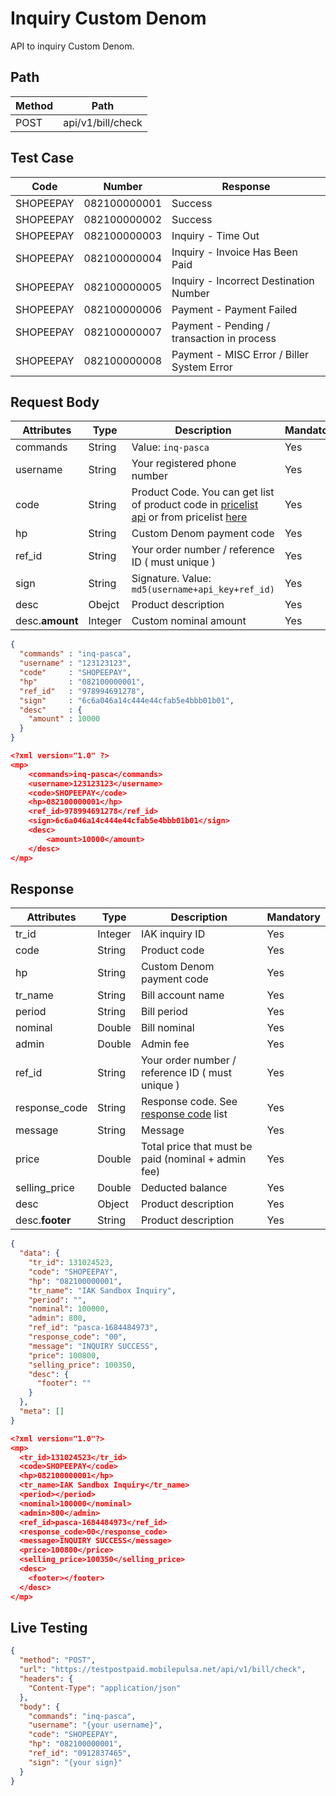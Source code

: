 # Inquiry Custom Denom

API to inquiry Custom Denom.

## Path

Method | Path 
---------|----------
 POST | api/v1/bill/check

## Test Case

Code | Number | Response 
---------|----------|---------
SHOPEEPAY | 082100000001 | Success
SHOPEEPAY | 082100000002 | Success
SHOPEEPAY | 082100000003 | Inquiry - Time Out
SHOPEEPAY | 082100000004 | Inquiry - Invoice Has Been Paid
SHOPEEPAY | 082100000005 | Inquiry - Incorrect Destination Number
SHOPEEPAY | 082100000006 | Payment - Payment Failed
SHOPEEPAY | 082100000007 | Payment - Pending / transaction in process
SHOPEEPAY | 082100000008 | Payment - MISC Error / Biller System Error

## Request Body

<!-- title: Request Attributes -->
Attributes | Type | Description | Mandatory
---------|----------|---------|----------
commands | String | Value: `inq-pasca` | Yes
username | String | Your registered phone number | Yes
code | String | Product Code. You can get list of product code in [pricelist api](../../price-list.md) or from pricelist [here](https://iak.id/webapp/pricelist) | Yes
hp | String | Custom Denom payment code | Yes
ref_id | String | Your order number / reference ID ( must unique ) | Yes
sign | String | Signature. Value: `md5(username+api_key+ref_id)` | Yes
desc | Obejct | Product description | Yes
desc.**amount** | Integer | Custom nominal amount | Yes

<!--
type: tab
title: JSON
-->

```json
{
  "commands" : "inq-pasca",
  "username" : "123123123",
  "code"     : "SHOPEEPAY",
  "hp"       : "082100000001",
  "ref_id"   : "978994691278",
  "sign"     : "6c6a046a14c444e44cfab5e4bbb01b01",
  "desc"     : {
    "amount" : 10000
  }
}
```

<!--
type: tab
title: XML
-->

```json
<?xml version="1.0" ?>
<mp>
	<commands>inq-pasca</commands>
	<username>123123123</username>
	<code>SHOPEEPAY</code>
	<hp>082100000001</hp>
	<ref_id>978994691278</ref_id>
	<sign>6c6a046a14c444e44cfab5e4bbb01b01</sign>
	<desc>
		<amount>10000</amount>
	</desc>
</mp>
```
<!-- type: tab-end -->

## Response

<!-- title: Response Attributes -->
Attributes | Type | Description | Mandatory
---------|----------|---------|----------
tr_id | Integer | IAK inquiry ID | Yes
code | String | Product code | Yes
hp | String | Custom Denom payment code | Yes
tr_name | String | Bill account name | Yes
period | String | Bill period | Yes
nominal | Double | Bill nominal | Yes
admin | Double | Admin fee | Yes
ref_id | String | Your order number / reference ID ( must unique ) | Yes
response_code | String | Response code. See [response code](../../../response-code.md) list | Yes
message | String | Message | Yes
price | Double | Total price that must be paid (nominal + admin fee) | Yes
selling_price | Double | Deducted balance | Yes
desc | Object | Product description | Yes
desc.**footer** | String | Product description | Yes

<!--
type: tab
title: JSON
-->

```json
{
  "data": {
    "tr_id": 131024523,
    "code": "SHOPEEPAY",
    "hp": "082100000001",
    "tr_name": "IAK Sandbox Inquiry",
    "period": "",
    "nominal": 100000,
    "admin": 800,
    "ref_id": "pasca-1684484973",
    "response_code": "00",
    "message": "INQUIRY SUCCESS",
    "price": 100800,
    "selling_price": 100350,
    "desc": {
      "footer": ""
    }
  },
  "meta": []
}
```

<!--
type: tab
title: XML
-->

```json
<?xml version="1.0"?>
<mp>
  <tr_id>131024523</tr_id>
  <code>SHOPEEPAY</code>
  <hp>082100000001</hp>
  <tr_name>IAK Sandbox Inquiry</tr_name>
  <period></period>
  <nominal>100000</nominal>
  <admin>800</admin>
  <ref_id>pasca-1684484973</ref_id>
  <response_code>00</response_code>
  <message>INQUIRY SUCCESS</message>
  <price>100800</price>
  <selling_price>100350</selling_price>
  <desc>
    <footer></footer>
  </desc>
</mp>
```
<!-- type: tab-end -->

## Live Testing

```json http
{
  "method": "POST",
  "url": "https://testpostpaid.mobilepulsa.net/api/v1/bill/check",
  "headers": {
    "Content-Type": "application/json"
  },
  "body": {
    "commands": "inq-pasca",
    "username": "{your username}",
    "code": "SHOPEEPAY",
    "hp": "082100000001",
    "ref_id": "0912837465",
    "sign": "{your sign}"
  }
}
```
